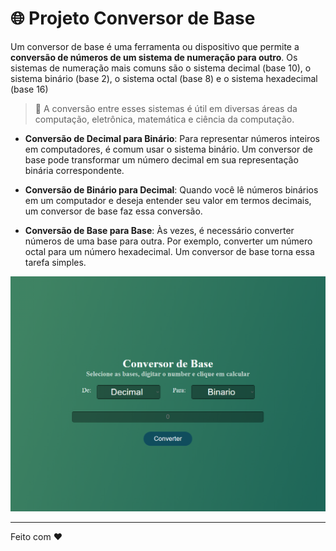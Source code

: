 # :globe_with_meridians: Projeto Conversor de Base

Um conversor de base é uma ferramenta ou dispositivo que permite a **conversão de números de um sistema de numeração para outro**. Os sistemas de numeração mais comuns são o sistema decimal (base 10), o sistema binário (base 2), o sistema octal (base 8) e o sistema hexadecimal (base 16)

> :pushpin: A conversão entre esses sistemas é útil em diversas áreas da computação, eletrônica, matemática e ciência da computação.

- **Conversão de Decimal para Binário**: Para representar números inteiros em computadores, é comum usar o sistema binário. Um conversor de base pode transformar um número decimal em sua representação binária correspondente.

- **Conversão de Binário para Decimal**: Quando você lê números binários em um computador e deseja entender seu valor em termos decimais, um conversor de base faz essa conversão.

- **Conversão de Base para Base**: Às vezes, é necessário converter números de uma base para outra. Por exemplo, converter um número octal para um número hexadecimal. Um conversor de base torna essa tarefa simples.

![Sistema de Conversão de Bases](/images/Projeto_conversor_de_bases_wemersonnino.github.io.png "Tela do Sistema de Conversão de Bases")

----------------------------
Feito com :heart: 